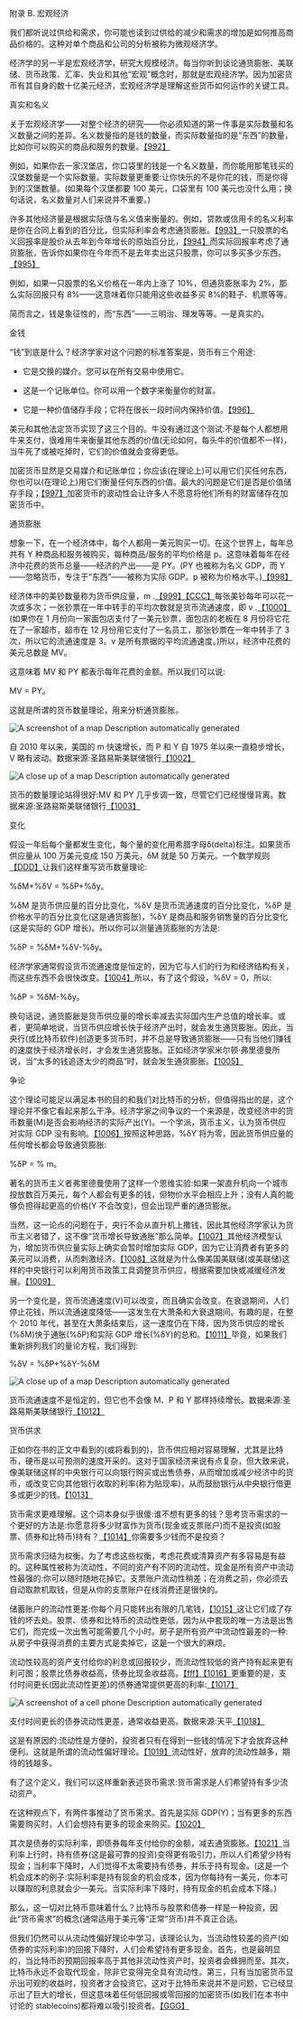 <link rel="stylesheet" type="text/css" href="stylesheet.css"> <title>part0035</title>

附录 B.
宏观经济

我们都听说过供给和需求，你可能也读到过供给的减少和需求的增加是如何推高商品价格的。这种对单个商品和公司的分析被称为微观经济学。

经济学的另一半是宏观经济学，研究大规模经济。每当你听到谈论通货膨胀、美联储、货币政策、汇率、失业和其他“宏观”概念时，那就是宏观经济学。因为加密货币有其自身的数十亿美元经济，宏观经济学是理解这些货币如何运作的关键工具。

真实和名义

关于宏观经济学——对整个经济的研究——你必须知道的第一件事是实际数量和名义数量之间的差异。名义数量指的是钱的数量，而实际数量指的是“东西”的数量，比如你可以购买的商品和服务的数量。[【992】](part0040.xhtml#a4G3)

例如，如果你去一家汉堡店，你口袋里的钱是一个名义数量，而你能用那笔钱买的汉堡数量是一个实际数量。实际数量更重要:让你快乐的不是你花的钱，而是你得到的汉堡数量。(如果每个汉堡都要 100 美元，口袋里有 100 美元也没什么用；换句话说，名义数量对人们来说并不重要。)

许多其他经济量是根据实际值与名义值来衡量的。例如，贷款或信用卡的名义利率是你在合同上看到的百分比，但实际利率会考虑通货膨胀。[【993】](part0040.xhtml#a5T4)一只股票的名义回报率是股价从去年到今年增长的原始百分比，[【994】](part0040.xhtml#a5T5)而实际回报率考虑了通货膨胀，告诉你如果你在今年而不是去年卖出这只股票，你可以多买多少东西。[【995】](part0040.xhtml#a5T6)

例如，如果一只股票的名义价格在一年内上涨了 10%，但通货膨胀率为 2%，那么实际回报只有 8%——这意味着你只能用这些收益多买 8%的鞋子、机票等等。

简而言之，钱是象征性的，而“东西”——三明治、理发等等。—是真实的。

金钱

“钱”到底是什么？经济学家对这个问题的标准答案是，货币有三个用途:

*   它是交换的媒介。您可以在所有交易中使用它。

*   这是一个记账单位。你可以用一个数字来衡量你的财富。

*   它是一种价值储存手段；它将在很长一段时间内保持价值。[【996】](part0040.xhtml#a5P4)

美元和其他法定货币实现了这三个目的。牛没有通过这个测试:不是每个人都想用牛来支付，很难用牛来衡量其他东西的价值(无论如何，每头牛的价值都不一样)，当牛死了或被吃掉时，它们的价值就会变得更低。

加密货币显然是交易媒介和记账单位；你应该(在理论上)可以用它们买任何东西，你也可以(在理论上)用它们衡量任何东西的价值。最大的问题是它们是否是价值储存手段；[【997】](part0040.xhtml#a60N)加密货币的波动性会让许多人不愿意将他们所有的财富储存在加密货币中。

通货膨胀

想象一下，在一个经济体中，每个人都用一美元购买一切。在这个世界上，每年总共有 Y 种商品和服务被购买，每种商品/服务的平均价格是 p。这意味着每年在经济中花费的货币总量——经济的产出——是 PY。(PY 也被称为名义 GDP，而 Y——忽略货币，专注于“东西”——被称为实际 GDP。p 被称为价格水平。)[【998】](part0040.xhtml#a6JJ)

经济体中的美钞数量称为货币供应量，m .[【999】](part0040.xhtml#a5U3)[【CCC】](part0040.xhtml#a5U4)每张美钞每年可以花一次或多次；一张钞票在一年中转手的平均次数就是货币流通速度，即 v .[【1000】](part0040.xhtml#a5U5)(如果你在 1 月份向一家面包店支付了一美元钞票，面包店的老板在 8 月份将它花在了一家超市，超市在 12 月份用它支付了一名员工，那张钞票在一年中转手了 3 次，所以它的流通速度是 3。v 是所有票据的平均流通速度。)所以，经济中花费的美元总数是 MV。

这意味着 MV 和 PY 都表示每年花费的金额。所以我们可以说:

MV = PY。

这就是所谓的货币数量理论，用来分析通货膨胀。

![A screenshot of a map  Description automatically generated](image_rsrc7HU.jpg)

自 2010 年以来，美国的 m 快速增长，而 P 和 Y 自 1975 年以来一直稳步增长，V 略有波动。数据来源:圣路易斯美联储银行[【1002】](part0040.xhtml#a7AX)

![A close up of a map  Description automatically generated](image_rsrc7HV.jpg)

货币的数量理论站得很好:MV 和 PY 几乎步调一致，尽管它们已经慢慢背离。数据来源:圣路易斯美联储银行[【1003】](part0040.xhtml#a462)

变化

假设一年后每个量都发生变化，每个量的变化用希腊字母δ(delta)标注。如果货币供应量从 100 万美元变成 150 万美元，δM 就是 50 万美元。一个数学规则[【DDD】](part0040.xhtml#a6WM)让我们这样重写货币数量理论:

%δM+%δV = %δP+%δy。

%δM 是货币供应量的百分比变化，%δV 是货币流通速度的百分比变化，%δP 是价格水平的百分比变化(这是通货膨胀)，%δY 是商品和服务销售量的百分比变化(这是实际的 GDP 增长)。所以你可以测量通货膨胀的方法是:

%δP = %δM+%δV-%δy。

经济学家通常假设货币流通速度是恒定的，因为它与人们的行为和经济结构有关，而这些东西不会很快改变。[【1004】](part0040.xhtml#a4FA)所以，有了这个假设，%δV = 0，所以:

%δP = %δM-%δy。

换句话说，通货膨胀是货币供应量的增长率减去实际国内生产总值的增长率。或者，更简单地说，当货币供应增长快于经济产出时，就会发生通货膨胀。因此，当央行(或比特币软件)创造更多货币时，并不总是导致通货膨胀——只有当他们赚钱的速度快于经济增长时，才会发生通货膨胀。正如经济学家米尔顿·弗里德曼所说，当“太多的钱追逐太少的商品”时，就会发生通货膨胀。[【1005】](part0040.xhtml#a55C)

争论

这个理论可能足以满足本书的目的和我们对比特币的分析，但值得指出的是，这个理论并不像它看起来那么干净。经济学家之间争议的一个来源是，改变经济中的货币数量(M)是否会影响经济的实际产出(Y)。一个学派，货币主义，认为货币供应对实际 GDP 没有影响。[【1006】](part0040.xhtml#a6B3)按照这种思路，%δY 将为零，因此货币供应量的任何增长都会导致通货膨胀:

%δP = % m。

著名的货币主义者弗里德曼使用了这样一个思维实验:如果一架直升机向一个城市投放数百万美元，每个人都会有更多的钱，但物价水平会相应上升；没有人真的能够负担得起更高的价格(Y 不会改变)，但会出现严重的通货膨胀。

当然，这一论点的问题在于，央行不会从直升机上撒钱，因此其他经济学家认为货币主义者错了，这不像“货币增长导致通胀”那么简单。[【1007】](part0040.xhtml#a785)其他经济模型认为，增加货币供应量实际上确实会暂时增加实际 GDP，因为它让消费者有更多的美元可以消费，从而刺激经济。[【1008】](part0040.xhtml#a786)这就是为什么像美国美联储(或美联储)这样的中央银行可以利用货币政策工具调整货币供应，根据需要加快或减缓经济发展。[【1009】](part0040.xhtml#a787)

另一个变化是，货币流通速度(V)可以改变，而且确实会改变。在衰退期间，人们停止花钱，所以流通速度降低——这发生在大萧条和大衰退期间。有趣的是，在整个 2010 年代，甚至在大萧条结束后，这一速度仍在下降，因为货币供应的增长(%δM)快于通胀(%δP)和实际 GDP 增长(%δY)的总和。[【1011】](part0040.xhtml#a6R6)毕竟，如果我们重新排列我们的量论方程，我们得到:

%δV = %δP+%δY-%δM

![A close up of a map  Description automatically generated](image_rsrc7HW.jpg)

货币流通速度不是恒定的，但它也不会像 M、P 和 Y 那样持续增长。数据来源:圣路易斯美联储银行[【1012】](part0040.xhtml#a6X7)

货币供求

正如你在书的正文中看到的(或将看到的)，货币供应相对容易理解，尤其是比特币，硬币是以可预测的速度开采的。这对于国家经济来说有点复杂，但大致来说，像美联储这样的中央银行可以向银行购买或出售债券，从而增加或减少经济中的货币，或改变它向其他银行收取的利率(称为贴现率)，从而鼓励银行从中央银行借更多或更少的钱。[【1013】](part0040.xhtml#a6U9)

货币需求更难理解。这个词本身似乎很傻:谁不想有更多的钱？思考货币需求的一个更好的方法是:你愿意将多少财富作为货币(现金或支票账户)而不是投资(如股票、债券和比特币)持有？[【1014】](part0040.xhtml#a4NH)你需要多少钱而不是投资？

货币需求归结为权衡。为了考虑这些权衡，考虑花费或清算资产有多容易是有益的。这种属性被称为流动性，不同的资产有不同的流动性。现金是所有资产中流动性最强的:你可以随时随地花掉它。支票账户流动性稍差；在消费之前，你必须去自动取款机取钱，但是从你的支票账户在线消费还是很快的。

储蓄账户的流动性更差:你每个月只能转出有限的几笔钱，[【1015】](part0040.xhtml#a657)这让它们成了存钱的坏去处。股票、债券和比特币的流动性更低，因为从中套现的唯一方法是出售它们，而完成一次出售可能需要几个小时。房子是所有资产中流动性最差的一种:从房子中获得消费的主要方式是卖掉它，这是一个很大的麻烦。

流动性较高的资产支付给你的利息或回报较少，而流动性较低的资产持有起来更有利可图；股票比债券收益高，债券比现金收益高。[【fff】](part0040.xhtml#a5U8)[【1016】](part0040.xhtml#a5U9)更重要的是，支付时间更长(因此流动性更差)的债券通常提供更高的利率:[【1017】](part0040.xhtml#a5UA)

![A screenshot of a cell phone  Description automatically generated](image_rsrc7HX.jpg)

支付时间更长的债券流动性更差，通常收益更高。数据来源:天平[【1018】](part0040.xhtml#a5CR)

这是有原因的:流动性是方便的，投资者只有在得到一些钱的情况下才会放弃这种便利。这就是所谓的流动性偏好理论。[【1019】](part0040.xhtml#a4T7)流动性好，放弃的流动性越多，期待的钱越多。

有了这个定义，我们可以这样重新表述货币需求:货币需求是人们希望持有多少流动资产。

在这种观点下，有两件事推动了货币需求。首先是实际 GDP(Y)；当有更多的东西需要购买时，人们会想持有更多的现金来购买。[【1020】](part0040.xhtml#a5GW)

其次是债券的实际利率，即债券每年支付给你的金额，减去通货膨胀。[【1021】](part0040.xhtml#a79K)当利率上行时，持有债券(这是最可靠的投资)变得更有吸引力，所以人们希望少持有现金；当利率下降时，人们觉得不太需要持有债券，并乐于持有现金。(这是一个机会成本的例子:实际利率是持有现金的机会成本，因为你每持有一美元，你本可以赚取的利息就会少一美元。当实际利率下降时，持有现金的机会成本下降。)

那么，这一切对比特币意味着什么？比特币与股票和债券一样是一种投资，因此“货币需求”的概念(通常适用于美元等“正常”货币)并不真正合适。

但我们仍然可以从流动性偏好理论中学习，该理论认为，当流动性较差的资产(如债券的实际利率)的回报下降时，人们会希望持有更多现金。首先，也是最明显的，当比特币的预期回报率高于其他非流动性资产时，投资者会蜂拥而至。其次，比特币永远不会取代现金，除非它变得完全具有流动性。第三，只有当加密货币显示出可观的收益时，投资者才会投资它。这对于比特币来说并不是问题，它已经显示出了巨大的增长，但这意味着任何低回报或零回报的加密货币(如我们在本书中讨论的 stablecoins)都将难以吸引投资者。[【GGG】](part0040.xhtml#a642)